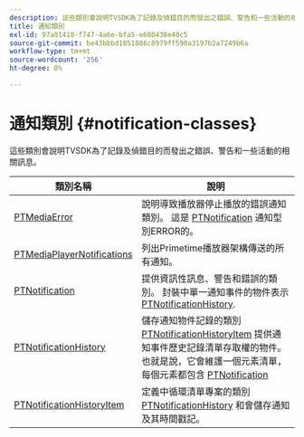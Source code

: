 ```yaml
---
description: 這些類別會說明TVSDK為了記錄及偵錯目的而發出之錯誤、警告和一些活動的相關訊息。
title: 通知類別
exl-id: 97a01418-f747-4a6e-bfa5-e680438e40c5
source-git-commit: be43bbbd1051886c8979ff590a3197b2a7249b6a
workflow-type: tm+mt
source-wordcount: '256'
ht-degree: 0%

---
```


# 通知類別 {#notification-classes}

這些類別會說明TVSDK為了記錄及偵錯目的而發出之錯誤、警告和一些活動的相關訊息。

| **類別名稱** | **說明** |
|---|---|
| [PTMediaError](https://help.adobe.com/en_US/primetime/api/psdk/appledoc/Classes/PTMediaError.html) | 說明導致播放器停止播放的錯誤通知類別。 這是 [PTNotification](https://help.adobe.com/en_US/primetime/api/psdk/appledoc/Classes/PTNotification.html) 通知型別ERROR的。 |
| [PTMediaPlayerNotifications](https://help.adobe.com/en_US/primetime/api/psdk/appledoc/Classes/PTMediaPlayerNotifications.html) | 列出Primetime播放器架構傳送的所有通知。 |
| [PTNotification](https://help.adobe.com/en_US/primetime/api/psdk/appledoc/Classes/PTNotification.html) | 提供資訊性訊息、警告和錯誤的類別。 封裝中單一通知事件的物件表示 [PTNotificationHistory](https://help.adobe.com/en_US/primetime/api/psdk/appledoc/Classes/PTNotificationHistory.html). |
| [PTNotificationHistory](https://help.adobe.com/en_US/primetime/api/psdk/appledoc/Classes/PTNotificationHistory.html) | 儲存通知物件記錄的類別 [PTNotificationHistoryItem](https://help.adobe.com/en_US/primetime/api/psdk/appledoc/Classes/PTNotificationHistoryItem.html) 提供通知事件歷史記錄清單存取權的物件。 也就是說，它會維護一個元素清單，每個元素都包含 [PTNotification](https://help.adobe.com/en_US/primetime/api/psdk/appledoc/Classes/PTNotification.html) |
| [PTNotificationHistoryItem](https://help.adobe.com/en_US/primetime/api/psdk/appledoc/Classes/PTNotificationHistoryItem.html) | 定義中循環清單專案的類別 [PTNotificationHistory](https://help.adobe.com/en_US/primetime/api/psdk/appledoc/Classes/PTNotificationHistory.html) 和會儲存通知及其時間戳記。 |
